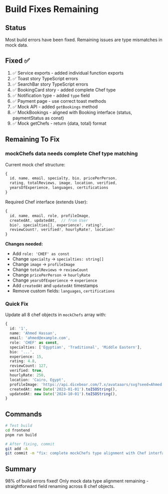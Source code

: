 # Build Fixes Remaining

## Status
Most build errors have been fixed. Remaining issues are type mismatches in mock data.

## Fixed ✅
1. ✅ Service exports - added individual function exports
2. ✅ Toast story TypeScript errors  
3. ✅ SearchBar story TypeScript errors
4. ✅ BookingCard story - added complete Chef type
5. ✅ Notification type - added `type` field
6. ✅ Payment page - use correct toast methods
7. ✅ Mock API - added `getBookings` method
8. ✅ MockBookings - aligned with Booking interface (status, paymentStatus as const)
9. ✅ Mock getChefs - return {data, total} format

## Remaining To Fix
### mockChefs data needs complete Chef type matching

Current mock chef structure:
```typescript
{
  id, name, email, specialty, bio, pricePerPerson,
  rating, totalReviews, image, location, verified,
  yearsOfExperience, languages, certifications
}
```

Required Chef interface (extends User):
```typescript
{
  id, name, email, role, profileImage,
  createdAt, updatedAt,  // from User
  bio?, specialties[], experience?, rating?,
  reviewCount?, verified?, hourlyRate?, location?
}
```

**Changes needed:**
- Add `role: 'CHEF' as const`
- Change `specialty` → `specialties: string[]`
- Change `image` → `profileImage`
- Change `totalReviews` → `reviewCount`
- Change `pricePerPerson` → `hourlyRate`
- Change `yearsOfExperience` → `experience`
- Add `createdAt` and `updatedAt` timestamps
- Remove custom fields: `languages`, `certifications`

### Quick Fix
Update all 8 chef objects in `mockChefs` array with:
```typescript
{
  id: '1',
  name: 'Ahmed Hassan',
  email: 'ahmed@example.com',
  role: 'CHEF' as const,
  specialties: ['Egyptian', 'Traditional', 'Middle Eastern'],
  bio: '...',
  experience: 15,
  rating: 4.8,
  reviewCount: 127,
  verified: true,
  hourlyRate: 250,
  location: 'Cairo, Egypt',
  profileImage: 'https://api.dicebear.com/7.x/avataaars/svg?seed=Ahmed',
  createdAt: new Date('2023-01-01').toISOString(),
  updatedAt: new Date('2024-10-01').toISOString(),
}
```

## Commands
```bash
# Test build
cd frontend
pnpm run build

# After fixing, commit
git add -A
git commit -m "fix: complete mockChefs type alignment with Chef interface"
```

## Summary
98% of build errors fixed! Only mock data type alignment remaining - straightforward field renaming across 8 chef objects.

